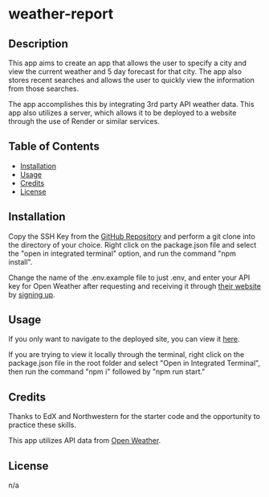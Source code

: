 # weather-report

## Description

This app aims to create an app that allows the user to specify a city and view the current weather and 5 day forecast for that city. The app also stores recent searches and allows the user to quickly view the information from those searches.

The app accomplishes this by integrating 3rd party API weather data. This app also utilizes a server, which allows it to be deployed to a website through the use of Render or similar services.

## Table of Contents

- [Installation](#installation)
- [Usage](#usage)
- [Credits](#credits)
- [License](#license)

## Installation

Copy the SSH Key from the [GitHub Repository](https://github.com/dcartolano/weather-report) and perform a git clone into the directory of your choice. Right click on the package.json file and select the "open in integrated terminal" option, and run the command "npm install".

Change the name of the .env.example file to just .env, and enter your API key for Open Weather after requesting and receiving it through [their website](https://openweathermap.org/api) by [signing up](https://openweathermap.org/home/sign_up).

## Usage

If you only want to navigate to the deployed site, you can view it [here](https://weather-report-tgh1.onrender.com).

If you are trying to view it locally through the terminal, right click on the package.json file in the root folder and select "Open in Integrated Terminal", then run the command "npm i" followed by "npm run start."

## Credits

Thanks to EdX and Northwestern for the starter code and the opportunity to practice these skills. 

This app utilizes API data from [Open Weather](https://openweathermap.org/api).

## License

n/a